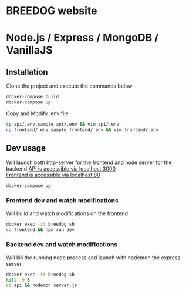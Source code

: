 # BREEDOG website
# Node.js / Express / MongoDB / VanillaJS

## Installation

Clone the project and execute the commands below

```bash
docker-compose build
docker-compose up
```

Copy and Modify .env file

```bash
cp api/.env.sample api/.env && vim api/.env
cp frontend/.env.sample frontend/.env && vim frontend/.env
```

## Dev usage

Will launch both http-server for the frontend and node server for the backend
[API is accessible via localhost:3000](localhost:3000)\
[Frontend is accessible via localhost:80](localhost:80)

```bash
docker-compose up
```

### Frontend dev and watch modifications

Will build and watch modifications on the frontend

```bash
docker exec -it breedog sh
cd frontend && npm run dev
```

### Backend dev and watch modifications

Will kill the running node process and launch with nodemon the express server

```bash
docker exec -it breedog sh
kill -9 6
cd api && nodemon server.js
```